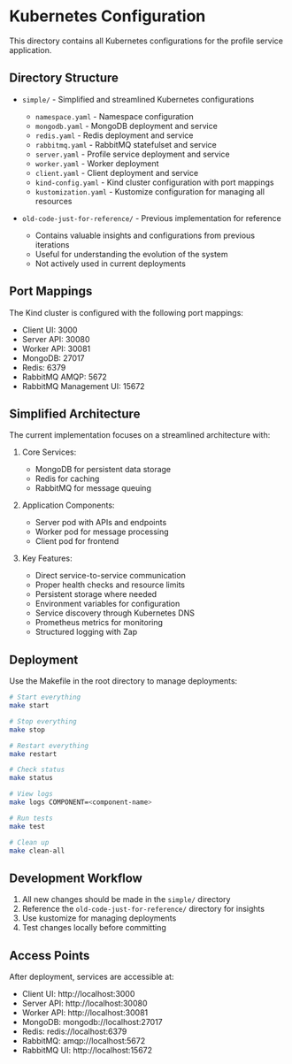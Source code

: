 # Kubernetes Configuration

This directory contains all Kubernetes configurations for the profile service application.

## Directory Structure

- `simple/` - Simplified and streamlined Kubernetes configurations

  - `namespace.yaml` - Namespace configuration
  - `mongodb.yaml` - MongoDB deployment and service
  - `redis.yaml` - Redis deployment and service
  - `rabbitmq.yaml` - RabbitMQ statefulset and service
  - `server.yaml` - Profile service deployment and service
  - `worker.yaml` - Worker deployment
  - `client.yaml` - Client deployment and service
  - `kind-config.yaml` - Kind cluster configuration with port mappings
  - `kustomization.yaml` - Kustomize configuration for managing all resources

- `old-code-just-for-reference/` - Previous implementation for reference
  - Contains valuable insights and configurations from previous iterations
  - Useful for understanding the evolution of the system
  - Not actively used in current deployments

## Port Mappings

The Kind cluster is configured with the following port mappings:

- Client UI: 3000
- Server API: 30080
- Worker API: 30081
- MongoDB: 27017
- Redis: 6379
- RabbitMQ AMQP: 5672
- RabbitMQ Management UI: 15672

## Simplified Architecture

The current implementation focuses on a streamlined architecture with:

1. Core Services:

   - MongoDB for persistent data storage
   - Redis for caching
   - RabbitMQ for message queuing

2. Application Components:

   - Server pod with APIs and endpoints
   - Worker pod for message processing
   - Client pod for frontend

3. Key Features:
   - Direct service-to-service communication
   - Proper health checks and resource limits
   - Persistent storage where needed
   - Environment variables for configuration
   - Service discovery through Kubernetes DNS
   - Prometheus metrics for monitoring
   - Structured logging with Zap

## Deployment

Use the Makefile in the root directory to manage deployments:

```bash
# Start everything
make start

# Stop everything
make stop

# Restart everything
make restart

# Check status
make status

# View logs
make logs COMPONENT=<component-name>

# Run tests
make test

# Clean up
make clean-all
```

## Development Workflow

1. All new changes should be made in the `simple/` directory
2. Reference the `old-code-just-for-reference/` directory for insights
3. Use kustomize for managing deployments
4. Test changes locally before committing

## Access Points

After deployment, services are accessible at:

- Client UI: http://localhost:3000
- Server API: http://localhost:30080
- Worker API: http://localhost:30081
- MongoDB: mongodb://localhost:27017
- Redis: redis://localhost:6379
- RabbitMQ: amqp://localhost:5672
- RabbitMQ UI: http://localhost:15672
